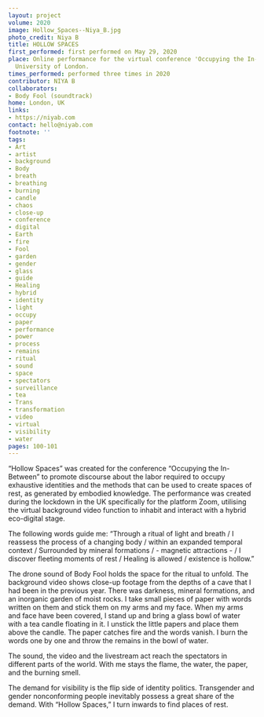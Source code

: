 ```yaml
---
layout: project
volume: 2020
image: Hollow_Spaces--Niya_B.jpg
photo_credit: Niya B
title: HOLLOW SPACES
first_performed: first performed on May 29, 2020
place: Online performance for the virtual conference 'Occupying the In-Between', Goldsmiths’
  University of London.
times_performed: performed three times in 2020
contributor: NIYA B
collaborators:
- Body Fool (soundtrack)
home: London, UK
links:
- https://niyab.com
contact: hello@niyab.com
footnote: ''
tags:
- Art
- artist
- background
- Body
- breath
- breathing
- burning
- candle
- chaos
- close-up
- conference
- digital
- Earth
- fire
- Fool
- garden
- gender
- glass
- guide
- Healing
- hybrid
- identity
- light
- occupy
- paper
- performance
- power
- process
- remains
- ritual
- sound
- space
- spectators
- surveillance
- tea
- Trans
- transformation
- video
- virtual
- visibility
- water
pages: 100-101
---
```

“Hollow Spaces” was created for the conference “Occupying the In-Between” to promote discourse about the labor required to occupy exhaustive identities and the methods that can be used to create spaces of rest, as generated by embodied knowledge. The performance was created during the lockdown in the UK specifically for the platform Zoom, utilising the virtual background video function to inhabit and interact with a hybrid eco-digital stage.

The following words guide me: “Through a ritual of light and breath / I reassess the process of a changing body / within an expanded temporal context / Surrounded by mineral formations / - magnetic attractions - / I discover fleeting moments of rest / Healing is allowed / existence is hollow.”

The drone sound of Body Fool holds the space for the ritual to unfold. The background video shows close-up footage from the depths of a cave that I had been in the previous year. There was darkness, mineral formations, and an inorganic garden of moist rocks. I take small pieces of paper with words written on them and stick them on my arms and my face. When my arms and face have been covered, I stand up and bring a glass bowl of water with a tea candle floating in it. I unstick the little papers and place them above the candle. The paper catches fire and the words vanish. I burn the words one by one and throw the remains in the bowl of water.

The sound, the video and the livestream act reach the spectators in different parts of the world. With me stays the flame, the water, the paper, and the burning smell.

The demand for visibility is the flip side of identity politics. Transgender and gender nonconforming people inevitably possess a great share of the demand. With “Hollow Spaces,” I turn inwards to find places of rest.